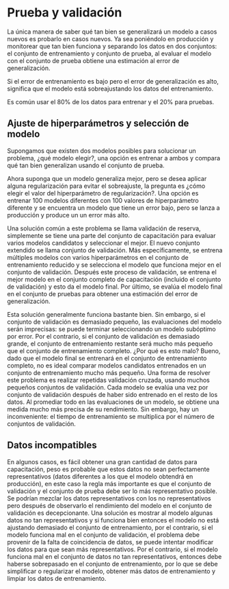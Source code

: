 # Prueba y validación

La única manera de saber qué tan bien se generalizará un modelo a casos nuevos es probarlo en casos nuevos. Ya sea poniéndolo en producción y monitorear que tan bien funciona y separando los datos en dos conjuntos: el conjunto de entrenamiento y conjunto de prueba, al evaluar el modelo con el conjunto de prueba obtiene una estimación al error de generalización.

Si el error de entrenamiento es bajo pero el error de generalización es alto, significa que el modelo está sobreajustando los datos del entrenamiento.

Es común usar el 80% de los datos para entrenar y el 20% para pruebas.

## Ajuste de hiperparámetros y selección de modelo

Supongamos que existen dos modelos posibles para solucionar un problema, ¿qué modelo elegir?, una opción es entrenar a ambos y compara qué tan bien generalizan usando el conjunto de prueba.

Ahora suponga que un modelo generaliza mejor, pero se desea aplicar alguna regularización para evitar el sobreajuste, la pregunta es ¿cómo elegir el valor del hiperparámetro de regularización?. Una opción es entrenar 100 modelos diferentes con 100 valores de hiperparámetro diferente y se encuentra un modelo que tiene un error bajo, pero se lanza a producción y produce un un error más alto.

Una solución común a este problema se llama validación de reserva, simplemente se tiene una parte del conjunto de capacitación para evaluar varios modelos candidatos y seleccionar el mejor. El nuevo conjunto extendido se llama conjunto de validación. Más específicamente, se entrena múltiples modelos con varios hiperparámetros en el conjunto de entrenamiento reducido y se selecciona el modelo que funciona mejor en el conjunto de validación. Después este proceso de validación, se entrena el mejor modelo en el conjunto completo de capacitación (incluido el conjunto de validación) y esto da el modelo final. Por último, se evalúa el modelo final en el conjunto de pruebas para obtener una estimación del error de generalización.

Esta solución generalmente funciona bastante bien. Sin embargo, si el conjunto de validación es demasiado pequeño, las evaluaciones
del modelo serán imprecisas: se puede terminar seleccionando un modelo subóptimo por error. Por el contrario, si el conjunto de
validación es demasiado grande, el conjunto de entrenamiento restante será mucho más pequeño que el conjunto de entrenamiento
completo. ¿Por qué es esto malo? Bueno, dado que el modelo final se entrenará en el conjunto de entrenamiento completo, no es ideal
comparar modelos candidatos entrenados en un conjunto de entrenamiento mucho más pequeño. Una forma de resolver este problema es realizar repetidas validación cruzada, usando
muchos pequeños conjuntos de validación. Cada modelo se evalúa una vez por conjunto de validación después de haber sido
entrenado en el resto de los datos. Al promediar todo en las evaluaciones de un modelo, se obtiene una medida mucho más precisa de su rendimiento. Sin embargo, hay un
inconveniente: el tiempo de entrenamiento se multiplica por el número de conjuntos de validación.

## Datos incompatibles

En algunos casos, es fácil obtener una gran cantidad de datos para capacitación, peso es probable que estos datos no sean perfectamente representativos (datos diferentes a los que el modelo obtendrá en producción), en este caso la regla más importante es que el conjunto de validación y el conjunto de prueba debe ser lo más representativo posible. Se podrían mezclar los datos representativos con los no representativos pero después de observarlo el rendimiento del modelo en el conjunto de validación es decepcionante. Una solución es mostrar al modelo algunas datos no tan representativos y si funciona bien entonces el modelo no está ajustando demasiado el conjunto de entrenamiento, por el contrario, si el modelo funciona mal en el conjunto de validación, el problema debe provenir de la falta de coincidencia de datos, se puede intentar modificar los datos para que sean más representativos. Por el contrario, si el modelo funciona mal en el conjunto de datos no tan representativos, entonces debe haberse sobrepasado en el conjunto de entrenamiento, por lo que se debe simplificar o regularizar el modelo, obtener más datos de entrenamiento y limpiar los datos de entrenamiento.